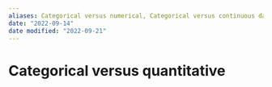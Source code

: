 ```yaml
---
aliases: Categorical versus numerical, Categorical versus continuous data, Qualitative versus quantitative
date: "2022-09-14"
date modified: "2022-09-21"
---
```


# Categorical versus quantitative
